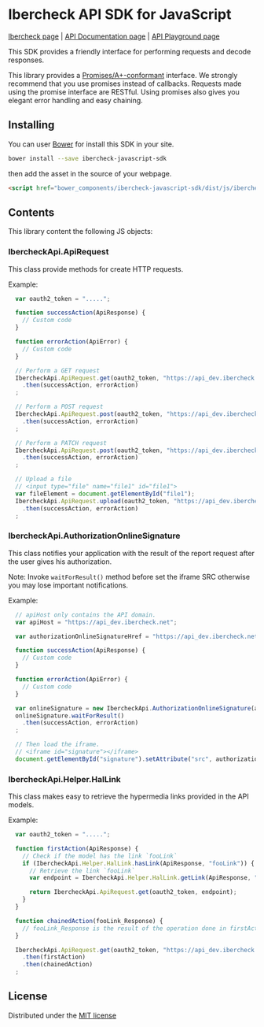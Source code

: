 # Ibercheck API SDK for JavaScript

[Ibercheck page](https://www.ibercheck.com) |
[API Documentation page](https://www.ibercheck.com/docs/api/) |
[API Playground page](https://www.ibercheck.com/docs/api/playground)

This SDK provides a friendly interface for performing requests and decode responses.

This library provides a [Promises/A+-conformant][1] interface.
We strongly recommend that you use promises instead of callbacks. Requests made
using the promise interface are RESTful. Using promises also gives you elegant
error handling and easy chaining.


## Installing

You can user [Bower](http://bower.io/) for install this SDK in your site.

```bash
bower install --save ibercheck-javascript-sdk
```

then add the asset in the source of your webpage.

```html
<script href="bower_components/ibercheck-javascript-sdk/dist/js/ibercheck-sdk.js"></script>
```


## Contents

This library content the following JS objects:

### IbercheckApi.ApiRequest

This class provide methods for create HTTP requests.

Example:

```js
  var oauth2_token = ".....";

  function successAction(ApiResponse) {
    // Custom code
  }

  function errorAction(ApiError) {
    // Custom code
  }

  // Perform a GET request
  IbercheckApi.ApiRequest.get(oauth2_token, "https://api_dev.ibercheck.net/sale/9999")
    .then(successAction, errorAction)
  ;

  // Perform a POST request
  IbercheckApi.ApiRequest.post(oauth2_token, "https://api_dev.ibercheck.net/user", {"field": "value"})
    .then(successAction, errorAction)
  ;

  // Perform a PATCH request
  IbercheckApi.ApiRequest.post(oauth2_token, "https://api_dev.ibercheck.net/user/9999", {"field": "newValue"})
    .then(successAction, errorAction)
  ;

  // Upload a file
  // <input type="file" name="file1" id="file1">
  var fileElement = document.getElementById("file1");
  IbercheckApi.ApiRequest.upload(oauth2_token, "https://api_dev.ibercheck.net/user/9999", fileElement)
    .then(successAction, errorAction)
  ;
```

### IbercheckApi.AuthorizationOnlineSignature

This class notifies your application with the result of the report request after the user gives his authorization.

Note: Invoke `waitForResult()` method before set the iframe SRC otherwise you may lose important notifications.

Example:

```js
  // apiHost only contains the API domain.
  var apiHost = "https://api_dev.ibercheck.net";

  var authorizationOnlineSignatureHref = "https://api_dev.ibercheck.net/..../example"

  function successAction(ApiResponse) {
    // Custom code
  }

  function errorAction(ApiError) {
    // Custom code
  }

  var onlineSignature = new IbercheckApi.AuthorizationOnlineSignature(apiHost);
  onlineSignature.waitForResult()
    .then(successAction, errorAction)
  ;

  // Then load the iframe.
  // <iframe id="signature"></iframe>
  document.getElementById("signature").setAttribute("src", authorizationOnlineSignatureHref);
```


### IbercheckApi.Helper.HalLink

This class makes easy to retrieve the hypermedia links provided in the API models.

Example:

```js
  var oauth2_token = ".....";

  function firstAction(ApiResponse) {
    // Check if the model has the link `fooLink`
    if (IbercheckApi.Helper.HalLink.hasLink(ApiResponse, "fooLink")) {
      // Retrieve the link `fooLink`
      var endpoint = IbercheckApi.Helper.HalLink.getLink(ApiResponse, "fooLink");

      return IbercheckApi.ApiRequest.get(oauth2_token, endpoint);
    }
  }

  function chainedAction(fooLink_Response) {
    // fooLink_Response is the result of the operation done in firstAction
  }

  IbercheckApi.ApiRequest.get(oauth2_token, "https://api_dev.ibercheck.net/sale/9999")
    .then(firstAction)
    .then(chainedAction)
  ;
```


## License

Distributed under the [MIT license](LICENSE)



[1]: https://promisesaplus.com/
